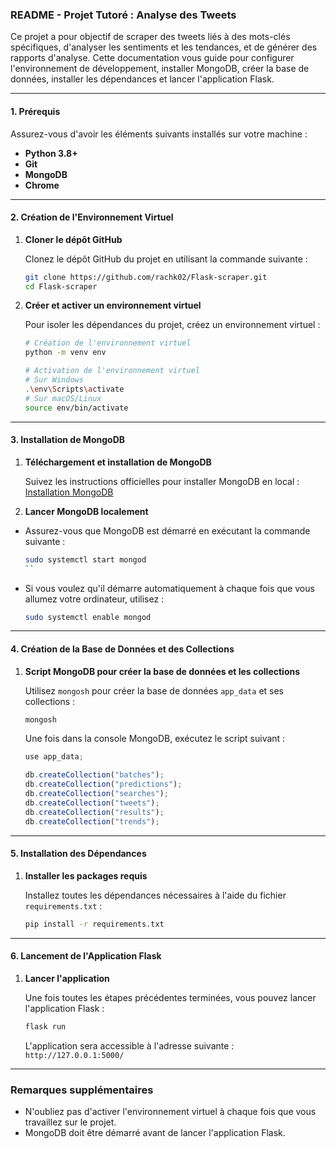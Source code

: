 ### README - Projet Tutoré : Analyse des Tweets

Ce projet a pour objectif de scraper des tweets liés à des mots-clés spécifiques, d'analyser les sentiments et les tendances, et de générer des rapports d'analyse. Cette documentation vous guide pour configurer l'environnement de développement, installer MongoDB, créer la base de données, installer les dépendances et lancer l'application Flask.

---

#### 1. Prérequis

Assurez-vous d'avoir les éléments suivants installés sur votre machine :

- **Python 3.8+**
- **Git**
- **MongoDB**
- **Chrome**

---

#### 2. Création de l'Environnement Virtuel

1. **Cloner le dépôt GitHub**

   Clonez le dépôt GitHub du projet en utilisant la commande suivante :

   ```bash
   git clone https://github.com/rachk02/Flask-scraper.git
   cd Flask-scraper
   ```

2. **Créer et activer un environnement virtuel**

   Pour isoler les dépendances du projet, créez un environnement virtuel :

   ```bash
   # Création de l'environnement virtuel
   python -m venv env

   # Activation de l'environnement virtuel
   # Sur Windows
   .\env\Scripts\activate
   # Sur macOS/Linux
   source env/bin/activate
   ```

---

#### 3. Installation de MongoDB

1. **Téléchargement et installation de MongoDB**

   Suivez les instructions officielles pour installer MongoDB en local : [Installation MongoDB](https://docs.mongodb.com/manual/installation/)

2. **Lancer MongoDB localement**

 - Assurez-vous que MongoDB est démarré en exécutant la commande suivante :

    ```bash
    sudo systemctl start mongod
    ``
 - Si vous voulez qu'il démarre automatiquement à chaque fois que vous allumez votre ordinateur, utilisez :
    
    ```bash
    sudo systemctl enable mongod
    ```

---

#### 4. Création de la Base de Données et des Collections

1. **Script MongoDB pour créer la base de données et les collections**

   Utilisez `mongosh` pour créer la base de données `app_data` et ses collections :

   ```bash
   mongosh
   ```

   Une fois dans la console MongoDB, exécutez le script suivant :

   ```javascript
   use app_data;

   db.createCollection("batches");
   db.createCollection("predictions");
   db.createCollection("searches");
   db.createCollection("tweets");
   db.createCollection("results");
   db.createCollection("trends");
   ```

---

#### 5. Installation des Dépendances

1. **Installer les packages requis**

   Installez toutes les dépendances nécessaires à l'aide du fichier `requirements.txt` :

   ```bash
   pip install -r requirements.txt
   ```

---

#### 6. Lancement de l'Application Flask

1. **Lancer l'application**

   Une fois toutes les étapes précédentes terminées, vous pouvez lancer l'application Flask :

   ```bash
   flask run
   ```

   L'application sera accessible à l'adresse suivante : `http://127.0.0.1:5000/`

---

### Remarques supplémentaires

- N'oubliez pas d'activer l'environnement virtuel à chaque fois que vous travaillez sur le projet.
- MongoDB doit être démarré avant de lancer l'application Flask.
